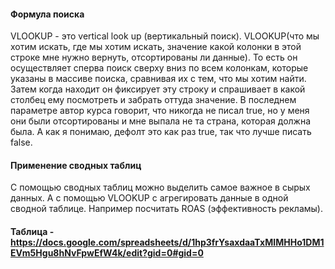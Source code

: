 #### Формула поиска
VLOOKUP - это vertical look up (вертикальный поиск). VLOOKUP(что мы хотим искать, где мы хотим искать, значение какой колонки в этой строке мне нужно вернуть, отсортированы ли данные). То есть он осуществляет сперва поиск сверху вниз по всем колонкам, которые указаны в массиве поиска, сравнивая их с тем, что мы хотим найти. Затем когда находит он фиксирует эту строку и спрашивает в какой столбец ему посмотреть и забрать оттуда значение.
В последнем параметре автор курса говорит, что никогда не писал true, но у меня они были отсортированы и мне выпала не та страна, которая должна была. А как я понимаю, дефолт это как раз true, так что лучше писать false.
#### Применение сводных таблиц
С помощью сводных таблиц можно выделить самое важное в сырых данных. А с помощью VLOOKUP с агрегировать данные в одной сводной таблице. Например посчитать ROAS (эффективность рекламы).
#### Таблица - https://docs.google.com/spreadsheets/d/1hp3frYsaxdaaTxMIMHHo1DM1EVm5Hgu8hNvFpwEfW4k/edit?gid=0#gid=0